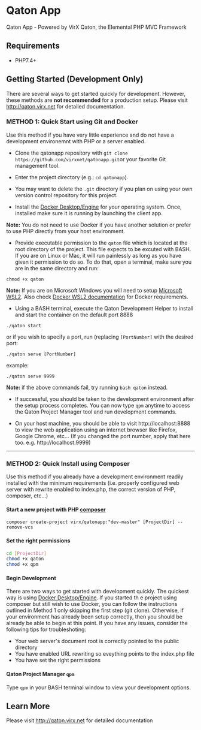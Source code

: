 # Qaton App

Qaton App - Powered by VirX Qaton, the Elemental PHP MVC Framework

## Requirements

- PHP7.4+

## Getting Started (Development Only)

There are several ways to get started quickly for development. However, these methods are **not recommended** for a production setup. Please visit http://qaton.virx.net for detailed documentation.

### METHOD 1: Quick Start using Git and Docker

Use this method if you have very little experience and do not have a development environemnt with PHP or a server enabled.

-  Clone the qatonapp repository with `git clone https://github.com/virxnet/qatonapp.git`or your favorite Git management tool.

-  Enter the project directory (e.g.: `cd qatonapp`).

- You may want to delete the `.git` directory if you plan on using your own version control repository for this project. 

- Install the [Docker Desktop/Engine](https://docs.docker.com/get-docker) for your operating system. Once, installed make sure it is running by launching the client app.

**Note:** You do not need to use Docker if you have another solution or prefer to use PHP directly from your host environment. 

- Provide executable permission to the `qaton` file which is located at the root directory of the project. This file expects to be excuted with BASH. If you are on Linux or Mac, it will run painlessly as long as you have given it permission to do so. To do that, open a terminal, make sure you are in the same directory and run:

`chmod +x qaton`

**Note:** If you are on Microsoft Windows you will need to setup [Microsoft WSL2](https://docs.microsoft.com/en-us/windows/wsl/install-win10). Also check [Docker WSL2 documentation](https://docs.docker.com/docker-for-windows/wsl/]) for Docker requirements.

- Using a BASH terminal, execute the Qaton Development Helper to install and start the container on the default port 8888

`./qaton start`

or if you wish to specify a port, run (replacing `[PortNumber]` with the desired port:

`./qaton serve [PortNumber]`

example:

`./qaton serve 9999`

**Note:** if the above commands fail, try running `bash qaton` instead.

- If successful, you should be taken to the development environment after the setup process completes. You can now type `qpm` anytime to access the Qaton Project Manager tool and run development commands.

- On your host machine, you should be able to visit http://localhost:8888 to view the web application using an internet browser like Firefox, Google Chrome, etc... (If you changed the port number, apply that here too. e.g. http://localhost:9999)

------------

### METHOD 2: Quick Install using Composer

Use this method if you already have a development environment readily installed with the minimum requirements (i.e. properly configured web server with rewrite enabled to index.php, the correct version of PHP, composer, etc...)

#### Start a new project with PHP [composer](https://getcomposer.org/)

`composer create-project virx/qatonapp:"dev-master" [ProjectDir] --remove-vcs`

#### Set the right permissions 

```bash
cd [ProjectDir]
chmod +x qaton
chmod +x qpm
```

#### Begin Development

There are two ways to get started with development quickly. The quickest way is 
using [Docker Desktop/Engine](https://docs.docker.com/get-docker). If you started th e project using composer but still wish to use Docker, you can follow the instructions outlined in Method 1 only skipping the first step (git clone). Otherwise, if your environment has already been setup correctly, then you should be already be able to begin at this point. If you have any issues, consider the following tips for troubleshoting: 

- Your web server's document root is correctly pointed to the public directory
- You have enabled URL rewriting so eveything points to the index.php file
- You have set the right permissions

#### Qaton Project Manager `qpm`

Type `qpm` in your BASH terminal window to view your development options. 

## Learn More

Please visit http://qaton.virx.net for detailed documentation
